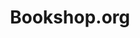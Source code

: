 ---
facebook: https://facebook.com/bookshop.org
instagram: https://instagram.com/bookshop_org
logohandle: bookshop
sort: bookshop
title: Bookshop.org
twitter: https://x.com/bookshop_org
website: https://bookshop.org/
---
